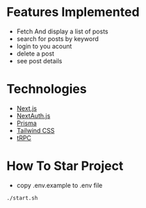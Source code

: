 


# Features Implemented

- Fetch And display a list of posts
- search for posts by keyword
- login to you acount
- delete a post
- see post details 



# Technologies 

- [Next.js](https://nextjs.org)
- [NextAuth.js](https://next-auth.js.org)
- [Prisma](https://prisma.io)
- [Tailwind CSS](https://tailwindcss.com)
- [tRPC](https://trpc.io)

# How To Star Project

 - copy .env.example to .env file
```bash
./start.sh

